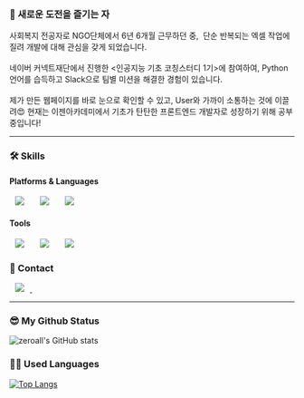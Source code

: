 ### 🤗 새로운 도전을 즐기는 자


<div>사회복지 전공자로 NGO단체에서 6년 6개월 근무하던 중, &nbsp;단순 반복되는 엑셀 작업에 질려 개발에 대해 관심을 갖게 되었습니다.</div>&nbsp;

<div>네이버 커넥트재단에서 진행한 <인공지능 기초 코칭스터디 1기>에 참여하여,&nbsp;Python언어를 습득하고 Slack으로 팀별 미션을 해결한 경험이 있습니다.</div>&nbsp;

<div>제가 만든 웹페이지를 바로 눈으로 확인할 수 있고, User와 가까이 소통하는 것에 이끌려😍&nbsp;현재는 이젠아카데미에서 기초가 탄탄한 프론트엔드 개발자로 성장하기 위해 공부 중입니다!
</div>

*****

### 🛠 Skills
#### Platforms & Languages
<div>
<img src="https://img.shields.io/badge/HTML5-E34F26?style=flat-square&logo=HTML5&logoColor=white" style="height : auto; margin-left : 10px; margin-right : 10px;"/></a>&nbsp;
<img src="https://img.shields.io/badge/CSS3-1572B6?style=flat-square&logo=CSS3&logoColor=white" style="height : auto; margin-left : 10px; margin-right : 10px;"/></a>&nbsp;
<img src="https://img.shields.io/badge/JavaScript-F7DF1E?style=flat-square&logo=JavaScript&logoColor=white" style="height : auto; margin-left : 10px; margin-right : 10px;"/></a>&nbsp;
</div>

#### Tools

<img src="https://img.shields.io/badge/Git-F05032?style=flat-square&logo=Git&logoColor=white" style="height : auto; margin-left : 10px; margin-right : 10px;"/></a>&nbsp;
<img src="https://img.shields.io/badge/Jupyter-F37626?style=flat-square&logo=Jupyter&logoColor=white" style="height : auto; margin-left : 10px; margin-right : 10px;"/></a>&nbsp;
<img src="https://img.shields.io/badge/Slack-4A154B?style=flat-square&logo=Slack&logoColor=white" style="height : auto; margin-left : 10px; margin-right : 10px;"/></a>&nbsp;
</div>

### 👀 Contact

<a href="https://heodayeong@gmail.com">
    <img src="http://img.shields.io/badge/Gmail-EA4335?style=flat&logo=Gmail&logoColor=white&link=https://heodayeong@gmail.com"
        style="height : auto; margin-left : 10px; margin-right : 10px;"/>
</a>&nbsp;

*****

### 😎 My Github Status

![zeroall's GitHub stats](https://github-readme-stats.vercel.app/api?username=zeroall-h&show_icons=true&theme=radical)

### 🏃‍♀️ Used Languages

[![Top Langs](https://github-readme-stats.vercel.app/api/top-langs/?username=zeroall-h&layout=compact)](https://github.com/zeroall-h/github-readme-stats)
